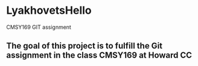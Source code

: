 # LyakhovetsHello
CMSY169 GIT assignment
## The goal of this project is to fulfill the Git assignment in the class CMSY169 at Howard CC
